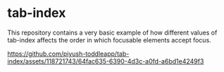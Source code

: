 # tab-index
This repository contains a very basic example of how different values of tab-index affects the order in which focusable elements accept focus.



https://github.com/piyush-toddleapp/tab-index/assets/118721743/64fac635-6390-4d3c-a0fd-a6bd1e4249f3

